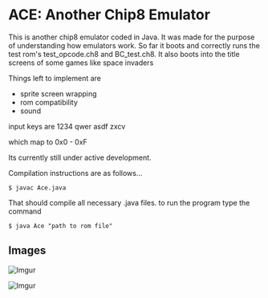 

# ACE: Another Chip8 Emulator
This is another chip8 emulator coded in Java. It was made for the purpose of understanding how emulators work.
So far it boots and correctly runs the test rom's test_opcode.ch8 and BC_test.ch8. It also boots into the title screens
of some games like space invaders

Things left to implement are

* sprite screen wrapping
* rom compatibility
* sound

input keys are
	1234
	qwer
	asdf
	zxcv

which map to 0x0 - 0xF

Its currently still under active development.

Compilation instructions are as follows...

	$ javac Ace.java

That should compile all necessary .java files. to run the program type the command

	$ java Ace "path to rom file"

## Images
![Imgur](https://i.imgur.com/uCrcYWT.png)

![Imgur](https://i.imgur.com/8jE8oXQ.png)
